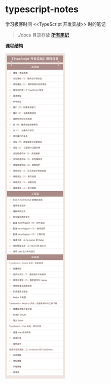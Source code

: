 # typescript-notes

学习极客时间 <<TypeScript 开发实战>> 时的笔记

> ./docs 目录存放 <b>[所有笔记](./docs/README.md)

课程结构

![课程结构](./docs/imgs/overview.png)
